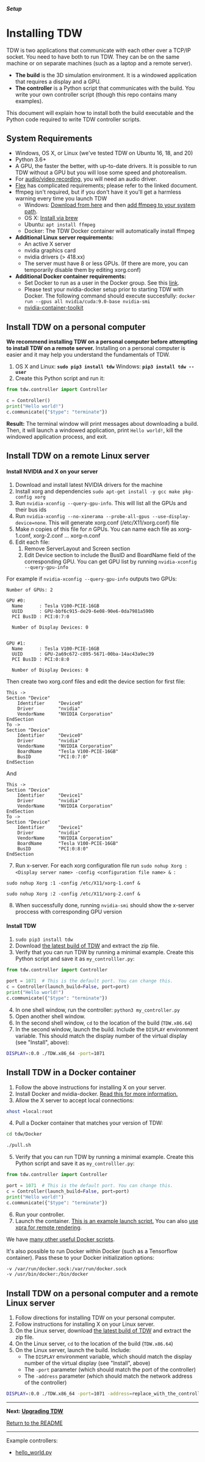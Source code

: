 ##### Setup

# Installing TDW

TDW is two applications that communicate with each other over a TCP/IP socket. You need to have both to run TDW. They can be on the same machine or on separate machines (such as a laptop and a remote server).

- **The build** is the 3D simulation environment. It is a windowed application that requires a display and a GPU.
- **The controller** is a Python script that communicates with the build. You write your own controller script (though this repo contains many examples).

This document will explain how to install both the build executable and the Python code required to write TDW controller scripts.

## System Requirements

- Windows, OS X, or Linux (we've tested TDW on Ubuntu 16, 18, and 20)
- Python 3.6+
- A GPU, the faster the better, with up-to-date drivers. It is possible to run TDW without a GPU but you will lose some speed and photorealism.
- For [audio/video recording](misc_frontend/video.md), you will need an audio driver.
- [Flex](misc_frontend/flex.md) has complicated requirements; please refer to the linked document.
- ffmpeg isn't required, but if you don't have it you'll get a harmless warning every time you launch TDW
  - Windows: [Download from here](https://ffmpeg.org/download.html#build-windows) and then [add ffmpeg to your system path](https://windowsloop.com/install-ffmpeg-windows-10/).
  - OS X: [Install via brew](https://formulae.brew.sh/formula/ffmpeg)
  - Ubuntu: `apt install ffmpeg`
  - Docker: The TDW Docker container will automatically install ffmpeg
- **Additional Linux server requirements:**
  - An active X server
  - nvidia graphics card
  - nvidia drivers (> 418.xx)
  - The server must have 8 or less GPUs. (If there are more, you can temporarily disable them by editing xorg.conf)
- **Additional Docker container requirements:**
  - Set Docker to run as a user in the Docker group. See this [link](https://www.digitalocean.com/community/tutorials/how-to-install-and-use-docker-on-ubuntu-16-04).
  - Please test your nvidia-docker setup prior to starting TDW with Docker. The following command should execute succesfully: `docker run --gpus all nvidia/cuda:9.0-base nvidia-smi`
  - [nvidia-container-toolkit](https://github.com/NVIDIA/nvidia-docker)

## Install TDW on a personal computer

**We recommend installing TDW on a personal computer before attempting to install TDW on a remote server.** Installing on a personal computer is easier and it may help you understand the fundamentals of TDW.

1. OS X and Linux: **`sudo pip3 install tdw`** Windows: **`pip3 install tdw --user`** 
2. Create this Python script and run it:

```python
from tdw.controller import Controller

c = Controller()
print("Hello world!")
c.communicate({"$type": "terminate"})
```

**Result:** The terminal window will print messages about downloading a build. Then, it will launch a windowed application, print `Hello world!`, kill the windowed application process, and exit.

## Install TDW on a remote Linux server

#### Install NVIDIA and X on your server

1. Download and install latest NVIDIA drivers for the machine
2. Install xorg and dependencies `sudo apt-get install -y gcc make pkg-config xorg`
3. Run `nvidia-xconfig --query-gpu-info`. This will list all the GPUs and their bus ids
4. Run `nvidia-xconfig --no-xinerama --probe-all-gpus --use-display-device=none`. This will generate xorg.conf (/etc/X11/xorg.conf) file
5. Make *n* copies of this file for *n* GPUs. You can name each file as xorg-1.conf, xorg-2.conf ... xorg-n.conf
6. Edit each file:
   1. Remove ServerLayout and Screen section
   2. Edit Device section to include the BusID and BoardName field of the corresponding GPU. You can get GPU list by running `nvidia-xconfig --query-gpu-info`

For example if `nvidia-xconfig --query-gpu-info` outputs two GPUs:

```
Number of GPUs: 2

GPU #0:
  Name      : Tesla V100-PCIE-16GB
  UUID      : GPU-bbf6c915-de29-6e08-90e6-0da7981a590b
  PCI BusID : PCI:0:7:0

  Number of Display Devices: 0


GPU #1:
  Name      : Tesla V100-PCIE-16GB
  UUID      : GPU-2a69c672-c895-5671-00ba-14ac43a9ec39
  PCI BusID : PCI:0:8:0

  Number of Display Devices: 0
```

Then create two xorg.conf files and edit the device section for first file:

```
This ->
Section "Device"
    Identifier     "Device0"
    Driver         "nvidia"
    VendorName     "NVIDIA Corporation"
EndSection
To ->
Section "Device"
    Identifier     "Device0"
    Driver         "nvidia"
    VendorName     "NVIDIA Corporation"
    BoardName      "Tesla V100-PCIE-16GB"
    BusID          "PCI:0:7:0"
EndSection
```

And

```
This ->
Section "Device"
    Identifier     "Device1"
    Driver         "nvidia"
    VendorName     "NVIDIA Corporation"
EndSection
To ->
Section "Device"
    Identifier     "Device1"
    Driver         "nvidia"
    VendorName     "NVIDIA Corporation"
    BoardName      "Tesla V100-PCIE-16GB"
    BusID          "PCI:0:8:0"
EndSection
```

7. Run x-server. For each xorg configuration file run `sudo nohup Xorg :<Display server name> -config <configuration file name> & `:

```
sudo nohup Xorg :1 -config /etc/X11/xorg-1.conf & 
```

```
sudo nohup Xorg :2 -config /etc/X11/xorg-2.conf &
```

8. When successfully done, running `nvidia-smi` should show the x-server proccess with corresponding GPU version

#### Install TDW

1. `sudo pip3 install tdw`
2. Download [the latest build of TDW](https://github.com/threedworld-mit/tdw/releases/latest/) and extract the zip file.
3. Verify that you can run TDW by running a minimal example. Create this Python script and save it as `my_controlller.py`:

```python
from tdw.controller import Controller

port = 1071  # This is the default port. You can change this.
c = Controller(launch_build=False, port=port) 
print("Hello world!")
c.communicate({"$type": "terminate"})
```

4. In one shell window, run the controller: `python3 my_controller.py`
5. Open another shell window.
6. In the second shell window, `cd` to the location of the build (`TDW.x86.64`)
7. In the second window, launch the build. Include the `DISPLAY` environment variable. This should match the display number of the virtual display (see "Install", above):

```bash
DISPLAY=:0.0 ./TDW.x86_64 -port=1071
```

## Install TDW in a Docker container

1. Follow the above instructions for installing X on your server.
2. Install Docker and nvidia-docker. [Read this for more information.](https://docs.nvidia.com/datacenter/cloud-native/container-toolkit/install-guide.html#docker)
3. Allow the X server to accept local connections:

```bash
xhost +local:root
```

4. Pull a Docker container that matches your version of TDW:

```bash
cd tdw/Docker
```


```bash
./pull.sh
```

5. Verify that you can run TDW by running a minimal example. Create this Python script and save it as `my_controlller.py`:

```python
from tdw.controller import Controller

port = 1071  # This is the default port. You can change this.
c = Controller(launch_build=False, port=port) 
print("Hello world!")
c.communicate({"$type": "terminate"})
```

6. Run your controller.
7. Launch the container. [This is an example launch script.](https://github.com/threedworld-mit/tdw/blob/master/Docker/start_container.sh) You can also [use xpra for remote rendering](https://github.com/threedworld-mit/tdw/blob/master/Docker/start_container_xpra.sh).

We have [many other useful Docker scripts](https://github.com/threedworld-mit/tdw/tree/master/Docker).

It's also possible to run Docker within Docker (such as a Tensorflow container). Pass these to your Docker initialization options:

```bash
-v /var/run/docker.sock:/var/run/docker.sock
-v /usr/bin/docker:/bin/docker
```

## Install TDW on a personal computer and a remote Linux server

1. Follow directions for installing TDW on your personal computer.
2. Follow instructions for installing X on your Linux server.
3. On the Linux server, download [the latest build of TDW](https://github.com/threedworld-mit/tdw/releases/latest/) and extract the zip file.
4. On the Linux server,  `cd` to the location of the build (`TDW.x86.64`)
5. On the Linux server, launch the build. Include:
   - The `DISPLAY` environment variable, which should match the display number of the virtual display (see "Install", above)
   - The `-port` parameter (which should match the port of the controller)
   - The `-address` parameter (which should match the network address of the controller)

```bash
DISPLAY=:0.0 ./TDW.x86_64 -port=1071 -address=replace_with_the_controller_address
```

***

**Next: [Upgrading TDW](upgrade.md)**

[Return to the README](../../../README.md)

***

Example controllers:

- [hello_world.py](https://github.com/threedworld-mit/tdw/blob/master/Python/example_controllers/setup/hello_world.py)
